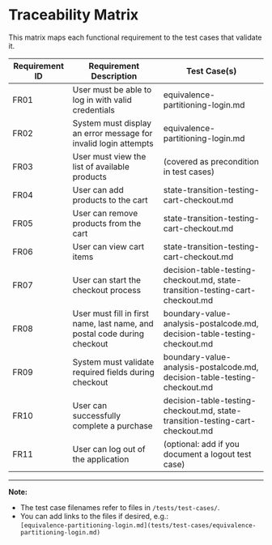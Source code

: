 # Traceability Matrix

This matrix maps each functional requirement to the test cases that validate it.

| Requirement ID | Requirement Description                                         | Test Case(s)                                          |
|----------------|----------------------------------------------------------------|-------------------------------------------------------|
| FR01           | User must be able to log in with valid credentials             | equivalence-partitioning-login.md                     |
| FR02           | System must display an error message for invalid login attempts| equivalence-partitioning-login.md                     |
| FR03           | User must view the list of available products                  | (covered as precondition in test cases)               |
| FR04           | User can add products to the cart                              | state-transition-testing-cart-checkout.md             |
| FR05           | User can remove products from the cart                         | state-transition-testing-cart-checkout.md             |
| FR06           | User can view cart items                                       | state-transition-testing-cart-checkout.md             |
| FR07           | User can start the checkout process                            | decision-table-testing-checkout.md, state-transition-testing-cart-checkout.md |
| FR08           | User must fill in first name, last name, and postal code during checkout | boundary-value-analysis-postalcode.md, decision-table-testing-checkout.md |
| FR09           | System must validate required fields during checkout           | boundary-value-analysis-postalcode.md, decision-table-testing-checkout.md |
| FR10           | User can successfully complete a purchase                      | decision-table-testing-checkout.md, state-transition-testing-cart-checkout.md |
| FR11           | User can log out of the application                            | (optional: add if you document a logout test case)    |

---

**Note:**  
- The test case filenames refer to files in `/tests/test-cases/`.
- You can add links to the files if desired, e.g.:  
  `[equivalence-partitioning-login.md](tests/test-cases/equivalence-partitioning-login.md)`
